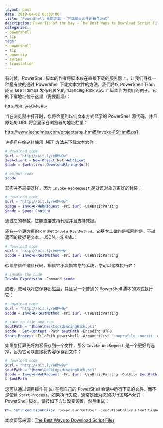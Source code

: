 ```yaml
---
layout: post
date: 2018-04-02 00:00:00
title: "PowerShell 技能连载 - 下载脚本文件的最佳方式"
description: PowerTip of the Day - The Best Ways to Download Script Files
categories:
- powershell
- tip
tags:
- powershell
- tip
- powertip
- series
- translation
---
```

有时候，PowerShell 脚本的作者将脚本放在直接下载的服务器上。让我们寻找一种最有效的通过 PowerShell 下载文本文件的方法。我们将以 PowerShell Team 成员 Lee Holmes 发布的著名的 "Dancing Rick ASCII" 脚本作为我们的例子。它的下载地址位于这里（需要翻墙）：

http://bit.ly/e0Mw9w

当在浏览器中打开时，您将会见到以纯文本方式显示的 PowerShell 源代码，并且原始的 URL 将会显示在浏览器的地址栏里：

http://www.leeholmes.com/projects/ps_html5/Invoke-PSHtml5.ps1

许多用户像这样使用 .NET 方法来下载文本文件：

```powershell
# download code
$url = "http://bit.ly/e0Mw9w"
$webclient = New-Object Net.WebClient
$code = $webclient.DownloadString($url)

# output code
$code
```

其实并不需要这样，因为 `Invoke-WebRequest` 是对该对象的更好的封装：

```powershell
# download code
$url = "http://bit.ly/e0Mw9w"
$page = Invoke-WebRequest -Uri $url -UseBasicParsing
$code = $page.Content
```

通过它的参数，它能直接支持代理并且支持凭据。

还有一个更方便的 cmdlet `Invoke-RestMethod`。它基本上做的是相同的是，不过返回的数据是文本，JSON，或 XML：

```powershell
# download code
$url = "http://bit.ly/e0Mw9w"
$code = Invoke-RestMethod -Uri $url -UseBasicParsing
```

假设您信任这段代码，相信它不会损害您的系统，您可以这样执行它：

```powershell
# invoke the code
Invoke-Expression -Command $code
```

或者，您可以将它保存到磁盘，并且以一个普通的 PowerShell 脚本的方式执行它：

```powershell
# download code
$url = "http://bit.ly/e0Mw9w"
$code = Invoke-RestMethod -Uri $url -UseBasicParsing 

# save to file and run
$outPath = "$home\Desktop\dancingRick.ps1"
$code | Set-Content -Path $outPath -Encoding UTF8
Start-Process -FilePath powershell -ArgumentList "-noprofile -noexit -executionpolicy bypass -file ""$outPath"""
```

如果您打算先将内容保存到一个文件，那么 `Invoke-WebRequest` 是一个更好的选择，因为它可以直接将内容保存到文件：

```powershell
# download code
$url = "http://bit.ly/e0Mw9w"
$outPath = "$home\Desktop\dancingRick.ps1"
$code = Invoke-WebRequest -Uri $url -UseBasicParsing -OutFile $outPath
& $outPath
```

您可以通过调用操作符 (`&`) 在您自己的 PowerShell 会话中运行下载的文件，而不是使用 `Start-Process`。如果执行失败，通常是因为您的执行策略不允许 PowerShell 脚本。请按如下方法改变设置，然后重试：

```powershell
PS> Set-ExecutionPolicy -Scope CurrentUser -ExecutionPolicy RemoteSigned
```

<!--more-->
本文国际来源：[The Best Ways to Download Script Files](http://community.idera.com/powershell/powertips/b/tips/posts/the-best-ways-to-download-script-files)
